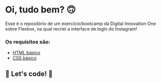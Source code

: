 # Oi, tudo bem? 🙃

Esse é o repositório de um exercício/bootcamp da Digital Innovation One sobre Flexbox, na qual recriei a interface de login do Instagram! 

### Os requisitos são:

* [HTML básico](https://www.w3schools.com/html/)
* [CSS básico](https://developer.mozilla.org/pt-BR/docs/Web/CSS)

## 🚀 Let's code! 🚀
